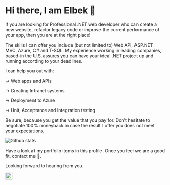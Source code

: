 # Hi there, I am Elbek 👋
If you are looking for Professional .NET web developer who can create a new website, refactor legacy code or improve the current performance of your app, then you are at the right place!

The skills I can offer you include (but not limited to) Web API, ASP.NET MVC, Azure, C# and T-SQL. My experience working in leading companies, based-in the U.S. assures you can have your ideal .NET project up and running according to your deadlines.

I can help you out with:

→ Web apps and APIs

→ Creating Intranet systems

→ Deployment to Azure

→ Unit, Acceptance and Integration testing

Be sure, because you get the value that you pay for. Don't hesitate to negotiate 100% moneyback in case the result I offer you does not meet your expectations.

 ![Github stats](https://github-readme-stats.vercel.app/api?username=ElbekDeveloper)

Have a look at my portfolio items in this profile. Once you feel we are a good fit, contact me 💬.

Looking forward to hearing from you.

[<img align="left" alt="Elbek Normurodov | LinkedIn" width="22px" src="https://cdn.jsdelivr.net/npm/simple-icons@v3/icons/linkedin.svg" />](https://www.linkedin.com/in/elbek-normurodov-58712017a/)   
 